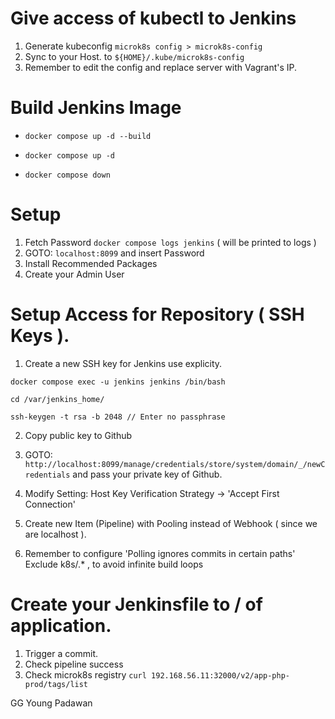 # Give access of kubectl to Jenkins
1. Generate kubeconfig `microk8s config > microk8s-config`
2. Sync to your Host. to `${HOME}/.kube/microk8s-config`
3. Remember to edit the config and replace server with Vagrant's IP.

# Build Jenkins Image
- `docker compose up -d --build`

- `docker compose up -d`

- `docker compose down`


# Setup
1. Fetch Password `docker compose logs jenkins` ( will be printed to logs )
2. GOTO: `localhost:8099` and insert Password
3. Install Recommended Packages
4. Create your Admin User



# Setup Access for Repository ( SSH Keys ).

1. Create a new SSH key for Jenkins use explicity.
```
docker compose exec -u jenkins jenkins /bin/bash

cd /var/jenkins_home/

ssh-keygen -t rsa -b 2048 // Enter no passphrase
```

2. Copy public key to Github

1. GOTO: `http://localhost:8099/manage/credentials/store/system/domain/_/newCredentials` and pass your private key of Github.
2. Modify Setting: Host Key Verification Strategy -> 'Accept First Connection'
3. Create new Item (Pipeline) with Pooling instead of Webhook ( since we are localhost ).
4. Remember to configure 'Polling ignores commits in certain paths' Exclude k8s/.* , to avoid infinite build loops

# Create your Jenkinsfile to / of application.
1. Trigger a commit.
2. Check pipeline success
3. Check microk8s registry `curl 192.168.56.11:32000/v2/app-php-prod/tags/list`

GG Young Padawan
